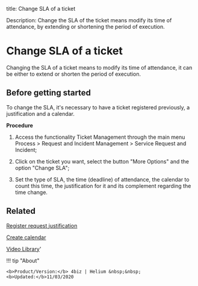 title: Change SLA of a ticket

Description: Change the SLA of the ticket means modify its time of attendance, by extending or shortening the period of execution.

# Change SLA of a ticket

Changing the SLA of a ticket means to modify its time of attendance, it can be either to extend or shorten the period of execution.

## Before getting started

To change the SLA, it's necessary to have a ticket registered previously, a justification and a calendar.

**Procedure**

1.	Access the functionality Ticket Management through the main menu Process > Request and Incident Management > Service Request and Incident;

2.	Click on the ticket you want, select the button "More Options" and the option "Change SLA";

3.	Set the type of SLA, the time (deadline) of attendance, the calendar to count this time, the justification for it and its complement regarding the time change.


Related
-----------

[Register request justification](/en-us/4biz-helium/processes/portfolio-and-catalog/configuration/register-request-justification.html)

[Create calendar](/en-us/4biz-helium/platform-administration/time/create-calendar.html)

<i class='fa fa-youtube-play  fa-2x' style='color:#97ce17;vertical-align: middle;'> </i> [Video Library](https://www.youtube.com/playlist?list=PLB5qK2uzf2RNrJnhiXj3dbmgsm9-quhfz)'

!!! tip "About"

    <b>Product/Version:</b> 4biz | Helium &nbsp;&nbsp;
    <b>Updated:</b>11/03/2020
